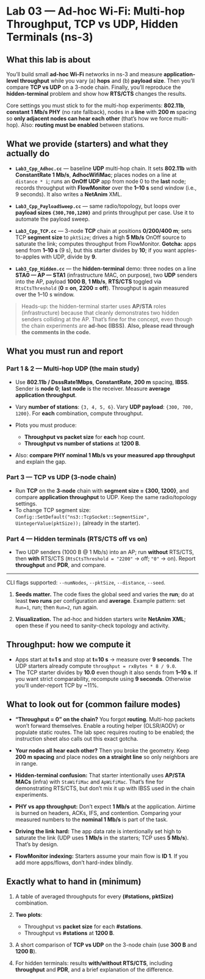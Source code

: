 # Lab 03 — Ad-hoc Wi-Fi: Multi-hop Throughput, TCP vs UDP, Hidden Terminals (ns-3)


## What this lab is about

You’ll build small **ad-hoc Wi-Fi** networks in ns-3 and measure **application-level throughput** while you vary (a) **hops** and (b) **payload size**. Then you’ll compare **TCP vs UDP** on a 3-node chain. Finally, you’ll reproduce the **hidden-terminal** problem and show how **RTS/CTS** changes the results. 

Core settings you must stick to for the multi-hop experiments: **802.11b**, **constant 1 Mb/s PHY** (no rate fallback), nodes in a **line** with **200 m** spacing so **only adjacent nodes can hear each other** (that’s how we force multi-hop). Also: **routing must be enabled** between stations.

## What we provide (starters) and what they actually do

* **`Lab3_Cpp_Adhoc.cc`** — baseline **UDP** multi-hop chain. It sets **802.11b** with **ConstantRate 1 Mb/s**, **AdhocWifiMac**; places nodes on a line at `distance * i`; runs an **OnOff UDP** app from node 0 to the **last** node; records throughput with **FlowMonitor** over the **1–10 s** send window (i.e., 9 seconds). It also writes a **NetAnim** XML.    

* **`Lab3_Cpp_PayloadSweep.cc`** — same radio/topology, but loops over **payload sizes `{300,700,1200}`** and prints throughput per case. Use it to automate the payload sweep.  

* **`Lab3_Cpp_TCP.cc`** — 3-node **TCP** chain at positions **0/200/400 m**; sets TCP **segment size** to `pktSize`; drives a high **5 Mb/s** OnOff source to saturate the link; computes throughput from FlowMonitor. **Gotcha:** apps send from **1–10 s** (9 s), but this starter divides by **10**; if you want apples-to-apples with UDP, divide by **9**.   

* **`Lab3_Cpp_Hidden.cc`** — the **hidden-terminal** demo: three nodes on a line **STA0 — AP — STA1** (infrastructure MAC, on purpose), two **UDP** senders into the AP, payload **1000 B**, **1 Mb/s**, **RTS/CTS** toggled via `RtsCtsThreshold` (**0 = on**, **2200 = off**). Throughput is again measured over the 1–10 s window.    

> Heads-up: the hidden-terminal starter uses **AP/STA** roles (infrastructure) because that cleanly demonstrates two hidden senders colliding at the AP. That’s fine for the concept, even though the chain experiments are **ad-hoc (IBSS)**. **Also, please read through the comments in the code.**

## What you must run and report

### Part 1 & 2 — Multi-hop UDP (the main study)

* Use **802.11b / DsssRate1Mbps**, **ConstantRate**, **200 m** spacing, **IBSS**. Sender is **node 0**; **last node** is the receiver. Measure **average application throughput**. 
* Vary **number of stations**: `{3, 4, 5, 6}`. Vary **UDP payload**: `{300, 700, 1200}`. For **each** combination, compute throughput. 
* Plots you must produce:

  * **Throughput vs packet size** for **each** hop count. 
  * **Throughput vs number of stations** at **1200 B**. 
* Also: **compare PHY nominal 1 Mb/s vs your measured app throughput** and explain the gap. 

### Part 3 — TCP vs UDP (3-node chain)

* Run **TCP** on the **3-node** chain with **segment size = {300, 1200}**, and compare **application throughput** to UDP. Keep the same radio/topology settings. 
* To change TCP segment size:
  `Config::SetDefault("ns3::TcpSocket::SegmentSize", UintegerValue(pktSize));` (already in the starter). 

### Part 4 — Hidden terminals (RTS/CTS off vs on)

* Two UDP senders (1000 B @ 1 Mb/s) into an AP; run **without** RTS/CTS, then **with** RTS/CTS (`RtsCtsThreshold = "2200"` → off; `"0"` → on). Report **throughput** and **PDR**, and compare. 

---

CLI flags supported: `--numNodes`, `--pktSize`, `--distance`, `--seed`. 

1. **Seeds matter.** The code fixes the global seed and varies the **run**; do at least **two runs** per configuration and **average**. Example pattern: set `Run=1`, run; then `Run=2`, run again.  

2. **Visualization.** The ad-hoc and hidden starters write **NetAnim XML**; open these if you need to sanity-check topology and activity.  

## Throughput: how we compute it
* Apps start at **t=1 s** and stop at **t=10 s** → measure over **9 seconds**. The UDP starters already compute `throughput = rxBytes * 8 / 9.0`.  
* The TCP starter divides by **10.0** even though it also sends from **1–10 s**. If you want strict comparability, recompute using **9 seconds**. Otherwise you’ll under-report TCP by ~11%.

## What to look out for (common failure modes)

* **“Throughput = 0” on the chain?** You forgot **routing**. Multi-hop packets won’t forward themselves. Enable a routing helper (OLSR/AODV) or populate static routes. The lab spec requires routing to be enabled; the instruction sheet also calls out this exact gotcha.  

* **Your nodes all hear each other?** Then you broke the geometry. Keep **200 m spacing** and place nodes **on a straight line** so only neighbors are in range. 

* **Hidden-terminal confusion:** That starter intentionally uses **AP/STA MACs** (infra) with `StaWifiMac` and `ApWifiMac`. That’s fine for demonstrating RTS/CTS, but don’t mix it up with IBSS used in the chain experiments. 

* **PHY vs app throughput:** Don’t expect **1 Mb/s** at the application. Airtime is burned on headers, ACKs, IFS, and contention. Comparing your measured numbers to the **nominal 1 Mb/s** is part of the task. 

* **Driving the link hard:** The app data rate is intentionally set high to saturate the link (UDP uses **1 Mb/s** in the starters; TCP uses **5 Mb/s**). That’s by design.   

* **FlowMonitor indexing:** Starters assume your main flow is **ID 1**. If you add more apps/flows, don’t hard-index blindly.  

## Exactly what to hand in (minimum)

1. A table of averaged throughputs for every **(#stations, pktSize)** combination. 
2. **Two plots**:

   * Throughput vs **packet size** for each **#stations**. 
   * Throughput vs **#stations** at **1200 B**. 
3. A short comparison of **TCP vs UDP** on the 3-node chain (use **300 B** and **1200 B**). 
4. For hidden terminals: results **with/without RTS/CTS**, including **throughput** and **PDR**, and a brief explanation of the difference. 